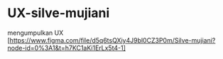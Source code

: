 # UX-silve-mujiani
mengumpulkan UX
[https://www.figma.com/file/d5q6tsQXiy4J9bl0CZ3P0m/Silve-mujiani?node-id=0%3A1&t=h7KC1aKi1ErLx5t4-1]
